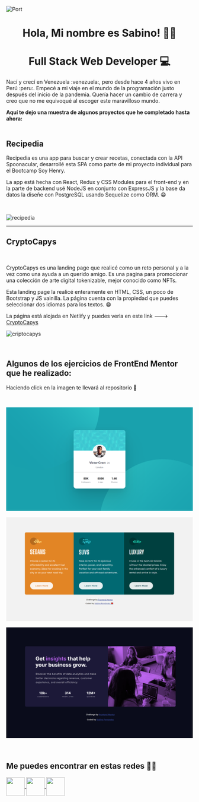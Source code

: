 ![Port](https://i.imgur.com/90C75Zv.jpg)

<h1 align="center"> Hola, Mi nombre es Sabino! 👋🏻 </h1>
<h1 align="center"> Full Stack Web Developer 💻 </h1>

<div>
  <p>
    Nací y crecí en Venezuela :venezuela:, pero desde hace 4 años vivo en Perú :peru:. Empecé a mi viaje en el mundo de la programación justo después del inicio de la pandemia. Quería hacer un cambio de carrera y creo que no me equivoqué al escoger este maravilloso mundo.  
  </p>
  <strong> Aquí te dejo una muestra de algunos proyectos que he completado hasta ahora: </strong>
</div>

<br />

<h2> Recipedia </h2>

<div>
  <p>Recipedia es una app para buscar y crear recetas, conectada con la API Spoonacular, desarrollé esta SPA como parte de mi proyecto individual para el Bootcamp Soy Henry.
  </p>

  <p>La app está hecha con React, Redux y CSS Modules para el front-end y en la parte de backend usé NodeJS en conjunto con ExpressJS y la base da datos la diseñe con PostgreSQL usando Sequelize como ORM. 😁</p>
</div>

 <br />

![recipedia](https://i.imgur.com/jK1FFaY.jpg)
<br />

<hr/>

<h2> CryptoCapys </h2>

<br />

<div>
  <p>CryptoCapys es una landing page que realicé como un reto personal y a la vez como una ayuda a un querido amigo. Es una pagina para promocionar una colección de arte digital tokenizable, mejor conocido como NFTs.
  </p>

  <p>Esta landing page la realicé enteramente en HTML, CSS, un poco de Bootstrap y JS vainilla. La página cuenta con la propiedad que puedes seleccionar dos idiomas para los textos. 😁</p>
</div>

<p>La página está alojada en Netlify y puedes verla en este link ---> <a href="https://cryptocapys.com">CryptoCapys</a></p>

![criptocapys](https://i.imgur.com/2sLLBBM.jpg)

<br />

<h2>Algunos de los ejercicios de FrontEnd Mentor que he realizado:</h2>
<p>Haciendo click en la imagen te llevará al repositorio 👀</p>
<br />

<a href="https://github.com/sabfer/Profile-Card-Component">

![profile-card](https://raw.githubusercontent.com/sabfer/Profile-Card-Component/main/assets/solution.png)

<a href="https://github.com/sabfer/3-Column-Card-Component">

![column-card](https://raw.githubusercontent.com/sabfer/3-Column-Card-Component/main/assets/screenshots/solution-screenshot.png)

</a>

<a href="https://github.com/sabfer/Stats-Card-Component">

![stats-card](https://raw.githubusercontent.com/sabfer/Stats-Card-Component/main/assets/my-result-screenshot.png)

</a>

<br />

<h2> Me puedes encontrar en estas redes 👋🏻</h2>

<p>
    <a href="https://www.linkedin.com/in/sabinofernandez/">
      <img align="center" src="https://i.imgur.com/pSEI8t9.png" height="50" width="50" />
    </a>
    <a href="https://www.instagram.com/sabino_fernandz">
      <img align="center" src="https://i.imgur.com/7ibmujg.png" height="50" width="50" />
    </a>
    <a href="https://twitter.com/benjamin_gnr">
      <img align="center" src="https://i.imgur.com/AsubqqS.png" height="50" width="50" />
    </a>

<p/>
